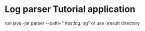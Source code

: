Log parser Tutorial application
==============

run java -jar parser --path=".\testlog.log"
or use .\result directory